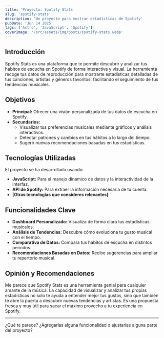 ```yaml
---
title: 'Proyecto: Spotify Stats'
slug: 'spotify-stats'
description: 'Un proyecto para mostrar estadísticas de Spotify'
pubDate: 'Jun 14 2025'
tags: ['Astro', 'JavaScript', 'Spotify']
coverImage: '/src/assets/img/posts/spotify-stats.webp'
---
```


## Introducción

Spotify Stats es una plataforma que te permite descubrir y analizar tus hábitos de escucha en Spotify de forma interactiva y visual. La herramienta recoge tus datos de reproducción para mostrarte estadísticas detalladas de tus canciones, artistas y géneros favoritos, facilitando el seguimiento de tus tendencias musicales.

## Objetivos

- **Principal:** Ofrecer una visión personalizada de tus datos de escucha en Spotify.
- **Secundarios:**
  - Visualizar tus preferencias musicales mediante gráficos y análisis interactivos.
  - Detectar patrones y cambios en tus hábitos a lo largo del tiempo.
  - Sugerir nuevas recomendaciones basadas en tus estadísticas.

## Tecnologías Utilizadas

El proyecto se ha desarrollado usando:

- **JavaScript:** Para el manejo dinámico de datos y la interactividad de la interfaz.
- **API de Spotify:** Para extraer la información necesaria de tu cuenta.
- **[Otras tecnologías que consideres relevantes]**

## Funcionalidades Clave

- **Dashboard Personalizado:** Visualiza de forma clara tus estadísticas musicales.
- **Análisis de Tendencias:** Descubre cómo evoluciona tu gusto musical con el tiempo.
- **Comparativa de Datos:** Compara tus hábitos de escucha en distintos periodos.
- **Recomendaciones Basadas en Datos:** Recibe sugerencias para ampliar tu repertorio musical.

## Opinión y Recomendaciones

Me parece que Spotify Stats es una herramienta genial para cualquier amante de la música. La capacidad de visualizar y analizar tus propias estadísticas no solo te ayuda a entender mejor tus gustos, sino que también te abre la puerta a descubrir nuevas tendencias y artistas. Es una propuesta fresca y muy útil para sacar el máximo provecho a tu experiencia en Spotify.

---

¿Qué te parece? ¿Agregarías alguna funcionalidad o ajustarías alguna parte del proyecto?
